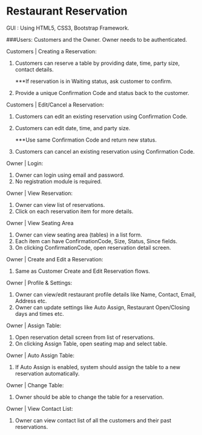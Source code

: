 # Restaurant Reservation 

GUI : Using HTML5, CSS3, Bootstrap Framework.

###Users: Customers and the Owner. Owner needs to be authenticated.

Customers | Creating a Reservation:

  1. Customers can reserve a table by providing date, time, party size, contact details.
  
      ***If reservation is in Waiting status, ask customer to confirm.
  2.  Provide a unique Confirmation Code and status back to the customer.

Customers | Edit/Cancel a Reservation:

1. Customers can edit an existing reservation using Confirmation Code.
2. Customers can edit date, time, and party size.

     ***Use same Confirmation Code and return new status.
3. Customers can cancel an existing reservation using Confirmation Code.

Owner | Login:

1. Owner can login using email and password.
2. No registration module is required.

Owner | View Reservation:

1. Owner can view list of reservations.
2. Click on each reservation item for more details.

Owner | View Seating Area

1. Owner can view seating area (tables) in a list form.
2. Each item can have ConfirmationCode, Size, Status, Since fields.
3. On clicking ConfirmationCode, open reservation detail screen.

Owner | Create and Edit a Reservation:

1. Same as Customer Create and Edit Reservation flows.

Owner | Profile & Settings:

1. Owner can view/edit restaurant profile details like Name, Contact, Email, Address etc.
2. Owner can update settings like Auto Assign, Restaurant Open/Closing days and times etc.

Owner | Assign Table:

1. Open reservation detail screen from list of reservations.
2. On clicking Assign Table, open seating map and select table.

Owner | Auto Assign Table:

1. If Auto Assign is enabled, system should assign the table to a new reservation automatically.

Owner | Change Table:

1. Owner should be able to change the table for a reservation.

Owner | View Contact List:

1. Owner can view contact list of all the customers and their past reservations.